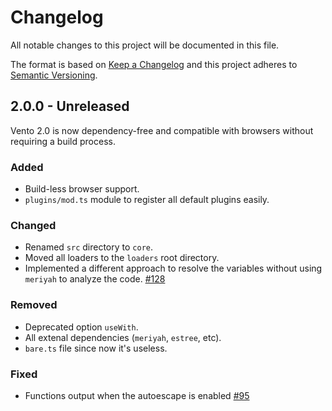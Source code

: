 # Changelog
All notable changes to this project will be documented in this file.

The format is based on [Keep a Changelog](http://keepachangelog.com/)
and this project adheres to [Semantic Versioning](http://semver.org/).

## 2.0.0 - Unreleased
Vento 2.0 is now dependency-free and compatible with browsers without requiring a build process.

### Added
- Build-less browser support.
- `plugins/mod.ts` module to register all default plugins easily.

### Changed
- Renamed `src` directory to `core`.
- Moved all loaders to the `loaders` root directory.
- Implemented a different approach to resolve the variables without using `meriyah` to analyze the code. [#128]

### Removed
- Deprecated option `useWith`.
- All extenal dependencies (`meriyah`, `estree`, etc).
- `bare.ts` file since now it's useless.

### Fixed
- Functions output when the autoescape is enabled [#95]

[#95]: https://github.com/ventojs/vento/issues/95
[#128]: https://github.com/ventojs/vento/issues/128
